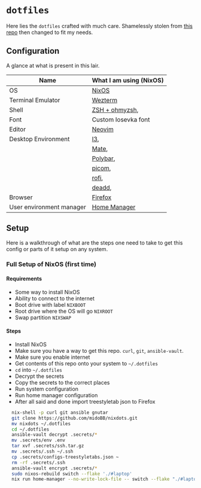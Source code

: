 # `dotfiles`

Here lies the `dotfiles` crafted with much care. Shamelessly stolen from [this repo](https://github.com/sherubthakur/dotfiles) then changed to fit my
needs.

## Configuration

A glance at what is present in this lair.

| Name                     | What I am using (NixOS)                                                  |
| ------------------------ | ------------------------------------------------------------------------ |
| OS                       | [NixOS](https://nixos.org/)                                              |
| Terminal Emulator        | [Wezterm](https://wezfurlong.org/wezterm/)                               |
| Shell                    | [ZSH + ohmyzsh](https://ohmyz.sh/),                                      |
| Font                     | Custom Iosevka font                                                      |
| Editor                   | [Neovim](https://neovim.io/)                                             |
| Desktop Environment      | [I3](https://i3wm.org/),                                                 |
|                          | [Mate](https://mate-desktop.org/),                                       |
|                          | [Polybar](https://polybar.github.io),                                    |
|                          | [picom](https://github.com/yshui/picom),                                 |
|                          | [rofi](https://github.com/davatorium/rofi),                              |
|                          | [deadd](https://github.com/phuhl/linux_notification_center),             |
| Browser                  | [Firefox](https://www.mozilla.org/en-US/firefox/)                        |
| User environment manager | [Home Manager](https://nixos.wiki/wiki/Home_Manager)                     |

## Setup

Here is a walkthrough of what are the steps one need to take to get this config
or parts of it setup on any system.

### Full Setup of NixOS (first time)

#### Requirements

- Some way to install NixOS
- Ability to connect to the internet
- Boot drive with label `NIXBOOT`
- Root drive where the OS will go `NIXROOT`
- Swap partition `NIXSWAP`

#### Steps

- Install NixOS
- Make sure you have a way to get this repo. `curl`, `git`, `ansible-vault`.
- Make sure you enable internet
- Get contents of this repo onto your system to `~/.dotfiles`
- `cd` into `~/.dotfiles`
- Decrypt the secrets
- Copy the secrets to the correct places
- Run system configuration
- Run home manager configuration
- After all said and done import treestyletab json to Firefox
```bash
  nix-shell -p curl git ansible gnutar
  git clone https://github.com/midoBB/nixdots.git
  mv nixdots ~/.dotfiles
  cd ~/.dotfiles
  ansible-vault decrypt .secrets/*
  mv .secrets/env .env
  tar xvf .secrets/ssh.tar.gz
  mv .secrets/.ssh ~/.ssh
  cp .secrets/configs-treestyletabs.json ~
  rm -rf .secrets/.ssh
  ansible-vault encrypt .secrets/*
  sudo nixos-rebuild switch --flake './#laptop'
  nix run home-manager --no-write-lock-file -- switch --flake "./#laptop"
```

